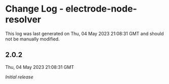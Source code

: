 # Change Log - electrode-node-resolver

This log was last generated on Thu, 04 May 2023 21:08:31 GMT and should not be manually modified.

## 2.0.2
Thu, 04 May 2023 21:08:31 GMT

_Initial release_

